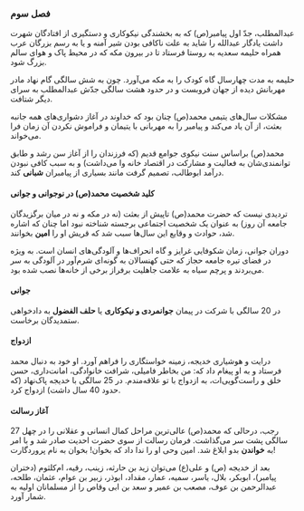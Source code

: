 ### فصل سوم

عبدالمطلب، جدّ اول پیامبر(ص) که به بخشندگی نیکوکاری و دستگیری از افتادگان شهرت داشت یادگار عبدالله را شاید به علت ناکافی بودن شیر آمنه و یا به رسم بزرگان عرب همراه حلیمه سعدیه به روستا فرستاد تا در بیرون مکه که در محیط پاک و هوای سالم بزرگ شود.

حلیمه به مدت چهارسال گاه کودک را به مکه می‌آورد. چون به شش سالگی گام نهاد مادر مهربانش دیده از جهان فروبست و در حدود هشت سالگی جدّش عبدالمطلب به سرای دیگر شتافت.

مشکلات سال‌های یتیمی محمد(ص) چنان بود که خداوند در آغاز دشواری‌های همه جانبه بعثت، از آن یاد می‌کند و پیامبر را به مهربانی با یتیمان و فراموش نکردن آن زمان فرا می‌خواند.

محمد(ص) براساس سنت نیکوی جوامع قدیم (که فرزندان را از آغاز سن رشد و طابق توانمندی‌شان به فعالیت و مشارکت در اقتصاد خانه وا می‌داشت) و به سبب کافی نبودن درآمد ابوطالب، تصمیم گرفت مانند بسیاری از پیامبران **شبانی** کند.  

#### کلید شخصیت محمد(ص) در نوجوانی و جوانی
تردیدی نیست که حضرت محمد(ص) تاپیش از بعثت (نه در مکه و نه در میان برگزیدگان جامعه آن روز) به عنوان یک شخصیت اجتماعی برجسته شناخته نبود اما چنان که اشاره شد، حوادث و وقایع این سال‌ها سبب شد که قریش او را **امین** بخوانند.

دوران جوانی، زمان شکوفایی غرایز و گاه انحراف‌ها و آلودگی‌های انسان است. به ویژه در فضای تیره جامعه حجاز که حتی کهنسالان به گونه‌ای شرم‌آور در آلودگی به سر می‌بردند و پرچم سیاه به علامت جاهلیت برفراز برخی از خانه‌ها نصب شده بود.

#### جوانی
 در  20 سالگی با شرکت در پیمان **جوانمردی و نیکوکاری** یا **حلف الفضول** به دادخواهی ستمدیدگان برخاست.

#### ازدواج
درایت و هوشیاری خدیجه، زمینه خواستگاری را فراهم آورد. او خود به دنبال محمد فرستاد و به او پیغام داد که: من بخاطر فامیلی، شرافت خانوادگی، امانت‌داری، حسن خلق و راست‌گویی‌ات، به ازدواج با تو علاقه‌مندم.
در 25 سالگی با خدیجه پاک‌نهاد (که حدود 40 سال داشت) ازدواج کرد.

#### آغاز رسالت
27 رجب، درحالی که محمد(ص) عالی‌ترین مراحل کمال انسانی و عقلانی را در چهل سالگی پشت سر می‌گذاشت. فرمان رسالت از سوی حضرت احدیت صادر شد و با امر به **خواندن** بدو ابلاغ شد. امین وحی او را ندا داد که بخوان! بخوان به نام پروردگارت!

بعد از خدیجه (ص) و علی(ع) می‌توان زید بن حارثه، زینب، رقیه، ام‌کلثوم (دختران پیامبر)، ابوبکر، بلال، یاسر، سمیه، عمار، مقداد، ابوذر، زبیر بن عوام، عثمان، طلحه، عبدالرحمن بن عوف، مصعب بن عمیر و سعد بن ابی وقاص را از مسلمانان اولیه به شمار آورد.
